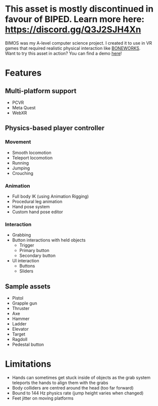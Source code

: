 # This asset is mostly discontinued in favour of BIPED. Learn more here: https://discord.gg/Q3J2SJH4Xn
BIMOS was my A-level computer science project. I created it to use in VR games that required realistic physical interaction like <a href="https://store.steampowered.com/app/823500/BONEWORKS/">BONEWORKS</a>.
</br>
Want to try this asset in action? You can find a demo <a href="https://kadenzombie8.itch.io/bimos-demo">here</a>!

# Features
## Multi-platform support
- PCVR
- Meta Quest
- WebXR
## Physics-based player controller
### Movement
- Smooth locomotion
- Teleport locomotion
- Running
- Jumping
- Crouching
### Animation
- Full body IK (using Animation Rigging)
- Procedural leg animation
- Hand pose system
- Custom hand pose editor
### Interaction
- Grabbing
- Button interactions with held objects
  - Trigger
  - Primary button
  - Secondary button
- UI interaction
  - Buttons
  - Sliders
## Sample assets
- Pistol
- Grapple gun
- Thruster
- Axe
- Hammer
- Ladder
- Elevator
- Target
- Ragdoll
- Pedestal button
# Limitations
- Hands can sometimes get stuck inside of objects as the grab system teleports the hands to align them with the grabs
- Body colliders are centred around the head (too far forward)
- Bound to 144 Hz physics rate (jump height varies when changed)
- Feet jitter on moving platforms
